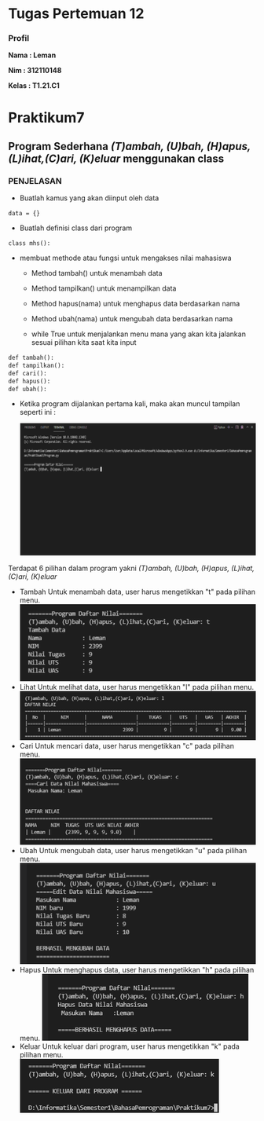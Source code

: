 # **Tugas Pertemuan 12**
### Profil
__Nama  : Leman__

__Nim   : 312110148__

__Kelas : T1.21.C1__

# Praktikum7
## Program Sederhana *(T)ambah, (U)bah, (H)apus, (L)ihat,(C)ari, (K)eluar* menggunakan class

### **PENJELASAN**

* Buatlah kamus yang akan diinput oleh data<p>
```pyhton
data = {}
```

* Buatlah definisi class dari program <p>
``` pyhton
class mhs():
```

* membuat methode atau fungsi untuk mengakses nilai mahasiswa<p> 
    * Method tambah() untuk menambah data <p>
    * Method tampilkan() untuk menampilkan data<p>
    * Method hapus(nama) untuk menghapus data berdasarkan nama<p>
    * Method ubah(nama) untuk mengubah data berdasarkan nama<p>
    * while True untuk menjalankan menu mana yang akan kita jalankan sesuai pilihan kita saat kita input <p>
```pyhton
def tambah():
def tampilkan():
def cari():
def hapus():
def ubah():
```
* Ketika program dijalankan pertama kali, maka akan muncul tampilan seperti ini :<p>
![gambar 1](ss/1.png)

Terdapat 6 pilihan dalam program yakni *(T)ambah, (U)bah, (H)apus, (L)ihat,(C)ari, (K)eluar*
* Tambah
Untuk menambah data, user harus mengetikkan "t" pada pilihan menu.
![gambar 2](ss/2.png)
* Lihat
Untuk melihat data, user harus mengetikkan "l" pada pilihan menu.
![gambar 3](ss/3.png)
* Cari
Untuk mencari data, user harus mengetikkan "c" pada pilihan menu.
![gambar 4](ss/4.png)
* Ubah
Untuk mengubah data, user harus mengetikkan "u" pada pilihan menu.
![gambar 5](ss/5.png)
* Hapus
Untuk menghapus data, user harus mengetikkan "h" pada pilihan menu.
![gambar 6](ss/6.png)
* Keluar
Untuk keluar dari program, user harus mengetikkan "k" pada pilihan menu.
![gambar 7](ss/7.png)


